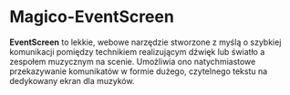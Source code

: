 # Magico-EventScreen
**EventScreen** to lekkie, webowe narzędzie stworzone z myślą o szybkiej komunikacji pomiędzy technikiem realizującym dźwięk lub światło a zespołem muzycznym na scenie. Umożliwia ono natychmiastowe przekazywanie komunikatów w formie dużego, czytelnego tekstu na dedykowany ekran dla muzyków.
